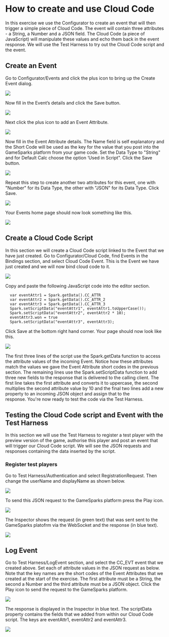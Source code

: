 # How to create and use Cloud Code

In this exercise we use the Configurator to create an event that will then trigger a simple piece of Cloud Code. The event will contain three attributes - a String, a Number and a JSON field. The Cloud Code (a piece of JavaScript) will manipulate these values and echo them back in the event response. We will use the Test Harness to try out the Cloud Code script and the event.

## Create an Event

Go to Configurator/Events and click the plus icon to bring up the Create Event dialog.

![](img\CreateCloud\1.png)

Now fill in the Event’s details and click the Save button.

![](img\CreateCloud\2.png)

Next click the plus icon to add an Event Attribute.

![](img\CreateCloud\3.png)

Now fill in the Event Attribute details. The Name field is self explanatory and the Short Code will be used as the key for the value that you post into the GameSparks platform from your game code. Set the Data Type to "String" and for Default Calc choose the option ‘Used in Script". Click the Save button.

![](img\CreateCloud\4.png)

Repeat this step to create another two attributes for this event, one with "Number" for its Data Type, the other with "JSON" for its Data Type. Click Save.

![](img\CreateCloud\5.png)

Your Events home page should now look something like this.

![](img\CreateCloud\6.png)

## Create a Cloud Code Script

In this section we will create a Cloud Code script linked to the Event that we have just created. Go to Configurator/Cloud Code, find Events in the Bindings section, and select Cloud Code Event. This is the Event we have just created and we will now bind cloud code to it.

![](img\CreateCloud\7.png)

Copy and paste the following JavaScript code into the editor section.

  ```  
    var eventAttr1 = Spark.getData().CC_ATTR
    var eventAttr2 = Spark.getData().CC_ATTR_2
    var eventAttr3 = Spark.getData().CC_ATTR_3
    Spark.setScriptData("eventAttr1", eventAttr1.toUpperCase());
    Spark.setScriptData("eventAttr2", eventAttr2 * 10);
    eventAttr3.won = true
    Spark.setScriptData("eventAttr3", eventAttr3);
```

Click Save at the bottom right hand corner. Your page should now look like this.

![](img\CreateCloud\8.png)

The first three lines of the script use the Spark.getData function to access the attribute values of the incoming Event. Notice how these attributes match the values we gave the Event Attribute short codes in the previous section. The remaining lines use the Spark.setScriptData function to add three new fields to the response that is delivered to the calling client. The first line takes the first attribute and converts it to uppercase, the second multiplies the second attribute value by 10 and the final two lines add a new property to an incoming JSON object and assign that to the response. You're now ready to test the code via the Test Harness.

## Testing the Cloud Code script and Event with the Test Harness

In this section we will use the Test Harness to register a test player with the preview version of the game, authorise this player and post an event that will trigger our Cloud Code script. We will see the JSON requests and responses containing the data inserted by the script.

### Register test players

Go to Test Harness/Authentication and select RegistrationRequest. Then change the userName and displayName as shown below.

![](img\CreateCloud\9.png)

To send this JSON request to the GameSparks platform press the Play icon.

![](img\CreateCloud\10.png)

The Inspector shows the request (in green text) that was sent sent to the GameSparks platofrm via the WebSocket and the response (in blue text).

![](img\CreateCloud\11.png)

## Log Event

Go to Test Harness/LogEvent section, and select the CC_EVT event that we created above. Set each of attribute values in the JSON request as below. Note that the key names are the short codes of the Event Attributes that we created at the start of the exercise. The first attribute must be a String, the second a Number and the third attribute must be a JSON object. Click the Play icon to send the request to the GameSparks platform.

![](img\CreateCloud\12.png)

The response is displayed in the Inspector in blue text. The scriptData property contains the fields that we added from within our Cloud Code script. The keys are eventAttr1, eventAttr2 and eventAttr3. 

![](img\CreateCloud\13.jpg)
